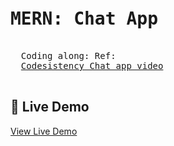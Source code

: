 <pre>
  <h1>MERN: Chat App </h1>
  Coding along: Ref: 
  <a href="https://www.youtube.com/watch?v=ntKkVrQqBYY&t=15363s">Codesistency Chat app video</a>
  
</pre>

  ## 🔴 Live Demo
[View Live Demo](https://chat-app-h2d3.onrender.com/login)
